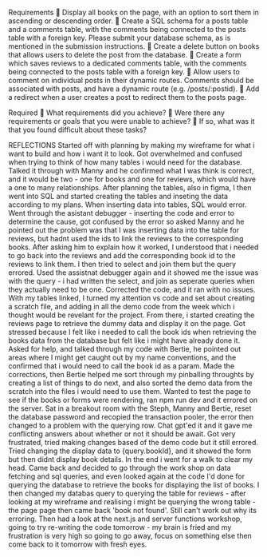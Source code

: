 Requirements
🎯 Display all books on the page, with an option to sort them in ascending or descending order.
🎯 Create a SQL schema for a posts table and a comments table, with the comments being connected to the posts table with a foreign key.
Please submit your database schema, as is mentioned in the submission instructions.
🎯 Create a delete button on books that allows users to delete the post from the database.
🎯 Create a form which saves reviews to a dedicated comments table, with the comments being connected to the posts table with a foreign key.
🎯 Allow users to comment on individual posts in their dynamic routes. Comments should be associated with posts, and have a dynamic route (e.g. /posts/:postid).
🎯 Add a redirect when a user creates a post to redirect them to the posts page.

Required
🎯 What requirements did you achieve?
🎯 Were there any requirements or goals that you were unable to achieve?
🎯 If so, what was it that you found difficult about these tasks?

REFLECTIONS
Started off with planning by making my wireframe for what i want to build and how i want it to look. Got overwhelmed and confused when trying to think of how many tables i would need for the database. Talked it through with Manny and he confirmed what I was think is correct, and it would be two - one for books and one for reviews, which would have a one to many relationships.
After planning the tables, also in figma, I then went into SQL and started creating the tables and inseting the data according to my plans.
When inserting data into tables, SQL would error. Went through the asistant debugger - inserting the code and error to determine the cause, got confused by the error so asked Manny and he pointed out the problem was that I was inserting data into the table for reviews, but hadnt used the ids to link the reviews to the corresponding books. After asking him to explain how it worked, I understood that i needed to go back into the reviews and add the corresponding book id to the reviews to link them. I then tried to select and join them but the query errored. Used the assistnat debugger again and it showed me the issue was with the query - i had written the select, and join as seperate queries when they actually need to be one. Corrected the code, and it ran with no issues.
With my tables linked, I turned my attention vs code and set about creating a scratch file, and adding in all the demo code from the week which i thought would be revelant for the project.
From there, i started creating the reviews page to retrieve the dummy data and display it on the page. Got stressed because I felt like i needed to call the book ids when retrieving the books data from the database but felt like i might have already done it. Asked for help, and talked through my code with Bertie, he pointed out areas where I might get caught out by my name conventions, and the confirmed that i would need to call the book id as a param. Made the corrections, then Bertie helped me sort through my pinballing throughts by creating a list of things to do next, and also sorted the demo data from the scratch into the files i would need to use them.
Wanted to test the page to see if the books or forms were rendering, ran npm run dev and it errored on the server. Sat in a breakout room with the Steph, Manny and Bertie, reset the database password and recopied the transaction pooler, the error then changed to a problem with the querying row. Chat gpt'ed it and it gave me conflicting answers about whether or not it should be await. Got very frustrated, tried making changes based of the demo code but it still errored. Tried changing the display data to {query.bookId}, and it showed the form but then didnt display book details. In the end i went for a walk to clear my head. Came back and decided to go through the work shop on data fetching and sql queries, and even looked again at the code I'd done for querying the database to retrieve the books for displaying the list of books. I then changed my databas query to querying the table for reviews - after looking at my wireframe and realising i might be querying the wrong table - the page page then came back 'book not found'. Still can't work out why its erroring. Then had a look at the next.js and server functions workshop, going to try re-writing the code tomorrow - my brain is fried and my frustration is very high so going to go away, focus on something else then come back to it tomorrow with fresh eyes.
